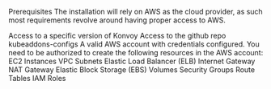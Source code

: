 Prerequisites
The installation will rely on AWS as the cloud provider, as such most requirements revolve around having proper access to AWS.

Access to a specific version of Konvoy
Access to the github repo kubeaddons-configs
A valid AWS account with credentials configured.
You need to be authorized to create the following resources in the AWS account:
EC2 Instances
VPC
Subnets
Elastic Load Balancer (ELB)
Internet Gateway
NAT Gateway
Elastic Block Storage (EBS) Volumes
Security Groups
Route Tables
IAM Roles